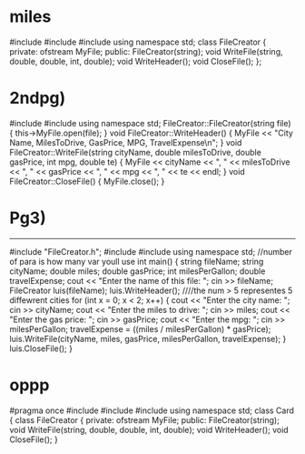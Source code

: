 # miles
#include <fstream>
#include <string>
#include<iostream>
using namespace std;
class FileCreator
{
private:
ofstream MyFile;
public:
FileCreator(string);
void WriteFile(string, double, double, int, double);
void WriteHeader();
void CloseFile();
};

# 2ndpg)
#include <iostream> 
#include <string> 
using namespace std;
FileCreator::FileCreator(string file)
{
this->MyFile.open(file);
}
void FileCreator::WriteHeader()
{
MyFile << "City Name, MilesToDrive, GasPrice, MPG, TravelExpense\n";
}
void FileCreator::WriteFile(string cityName, double milesToDrive, double gasPrice, int mpg, double te)
{
MyFile << cityName << ", " << milesToDrive << ", " << gasPrice << ", " << mpg << ", " << te << endl;
}
void FileCreator::CloseFile()
{
MyFile.close();
}

# Pg3)
***
#include "FileCreator.h";
#include <string>
#include <iostream>
using namespace std;
//number of para is how many var youll use
int main()
{
string fileName;
string cityName;
double miles;
double gasPrice;
int milesPerGallon;
double travelExpense;
cout << "Enter the name of this file: ";
cin >> fileName;
FileCreator luis(fileName);
luis.WriteHeader(); ////the num > 5 representes 5 diffewrent cities 
for (int x = 0; x < 2; x++)
{
cout << "Enter the city name: ";
cin >> cityName;
cout << "Enter the miles to drive: ";
cin >> miles;
cout << "Enter the gas price: ";
cin >> gasPrice;
cout << "Enter the mpg: ";
cin >> milesPerGallon;
travelExpense = ((miles / milesPerGallon) * gasPrice);
luis.WriteFile(cityName, miles, gasPrice, milesPerGallon, travelExpense);
}
luis.CloseFile();
}


# oppp
#pragma once
#include <fstream> 
#include <string> 
#include<iostream> 
using namespace std;
class Card
{
class FileCreator
{
private:
ofstream MyFile;
public:
FileCreator(string);
void WriteFile(string, double, double, int, double);
void WriteHeader();
void CloseFile();
}
